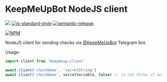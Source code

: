 # KeepMeUpBot NodeJS client

![](https://github.com/nordluf/keepmeup-client/workflows/Node%20CI/badge.svg)
[![js-standard-style](https://img.shields.io/badge/code%20style-standard-brightgreen.svg)](http://standardjs.com/)
[![semantic-release](https://img.shields.io/badge/semver-semantic%20release-e10079.svg)](https://github.com/semantic-release/semantic-release)

[![NPM](https://nodei.co/npm/keepmeup-client.png)](https://nodei.co/npm/keepmeup-client/)

NodeJS client for sending checks via [@KeepMeUpBot](https://t.me/keepmeupbot) Telegram bot. 

Usage:
```javascript
import client from 'keepmeup-client'

await client('checkName', 'secretString')
await client('checkName', secretVariable, false) // to not throw if secret is not defined
```
